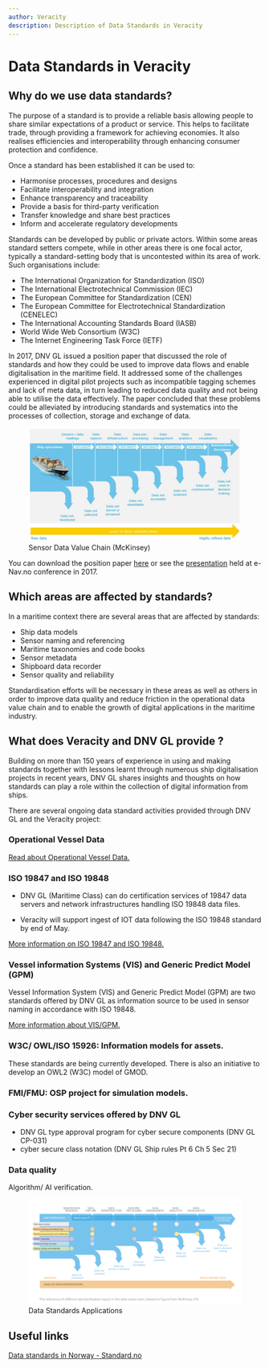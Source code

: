 ```yaml
---
author: Veracity
description: Description of Data Standards in Veracity
---
```


# Data Standards in Veracity

## Why do we use data standards?

The purpose of a standard is to provide a reliable basis allowing people to share similar expectations of a product or service. This helps to facilitate trade, through providing a framework for achieving economies. It also realises efficiencies and interoperability through enhancing consumer protection and confidence.

Once a standard has been established it can be used to:

- Harmonise processes, procedures and designs
- Facilitate interoperability and integration
- Enhance transparency and traceability
- Provide a basis for third-party verification
- Transfer knowledge and share best practices
- Inform and accelerate regulatory developments

Standards can be developed by public or private actors. Within some areas standard setters compete, while in other areas there is one focal actor, typically a standard-setting body that is uncontested within its area of work. Such organisations include:

- The International Organization for Standardization (ISO)
- The International Electrotechnical Commission (IEC)
- The European Committee for Standardization (CEN)
- The European Committee for Electrotechnical Standardization (CENELEC)
- The International Accounting Standards Board (IASB)
- World Wide Web Consortium (W3C)
- The Internet Engineering Task Force (IETF)

In 2017, DNV GL issued a position paper that discussed the role of standards and how they could be used to improve data flows and enable digitalisation in the maritime field.  It addressed some of the challenges experienced in digital pilot projects such as incompatible tagging schemes and lack of meta data, in turn leading to reduced data quality and not being able to utilise the data effectively. The paper concluded that these problems could be alleviated by introducing standards and systematics into the processes of collection, storage and exchange of data.

<figure>
	<img src="assets/Sensor_data_value_chain.png"/>
	<figcaption>Sensor Data Value Chain (McKinsey)</figcaption>
</figure>

You can download the position paper [here](https://www.dnvgl.com/publications/standardisation-as-an-enabler-of-digitalization-in-the-maritime-industry-101853) or see the [presentation](https://www.kystverket.no/globalassets/e-navigation/e-nav.no-2017/2017-ppt/1620-lag_dnv-gl.pdf) held at e-Nav.no conference in 2017.

## Which areas are affected by standards?

In a maritime context there are several areas that are affected by standards:

- Ship data models
- Sensor naming and referencing
- Maritime taxonomies and code books
- Sensor metadata
- Shipboard data recorder
- Sensor quality and reliability

Standardisation efforts will be necessary in these areas as well as others in order to improve data quality and reduce friction in the operational data value chain and to enable the growth of digital applications in the maritime industry.

## What does Veracity and DNV GL provide ?

Building on more than 150 years of experience in using and making standards together with lessons learnt through numerous ship digitalisation projects in recent years, DNV GL shares insights and thoughts on how standards can play a role within the collection of digital information from ships.

There are several ongoing data standard activities provided through DNV GL and the Veracity project:

### Operational Vessel Data

[Read about Operational Vessel Data.](operationalvesseldata.md)

### ISO 19847 and ISO 19848

- DNV GL (Maritime Class) can do certification services of 19847 data servers and network infrastructures handling ISO 19848 data files.

- Veracity will support ingest of IOT data following the ISO 19848 standard by end of May.  

[More information on ISO 19847 and ISO 19848.](ISO19847_ISO19848.md)

### Vessel information Systems (VIS) and  Generic Predict Model (GPM)

Vessel Information System (VIS) and Generic Predict Model (GPM) are two standards offered by DNV GL as information source to be used in sensor naming in accordance with ISO 19848.

[More information about VIS/GPM.](VesselInformationSystem.md)

### W3C/ OWL/ISO 15926:  Information models for assets.

These standards are being currently developed. There is also an initiative to develop an OWL2 (W3C) model of GMOD.

### FMI/FMU:  OSP project for simulation models.  

### Cyber security services offered by DNV GL

-	DNV GL type approval program for cyber secure components (DNV GL CP-031)
-	cyber secure class notation  (DNV GL Ship rules Pt 6 Ch 5 Sec 21)  

### Data quality
Algorithm/ AI verification.  

<figure>
	<img src="assets/application_data_standards.png"/>
	<figcaption>Data Standards Applications</figcaption>
</figure>

## Useful links

[Data standards in Norway - Standard.no ](http://standard.no/)

